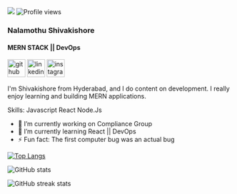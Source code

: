 ![](https://camo.githubusercontent.com/2309797487e5e969659a3b545c96151807b04120a9cc2985f632ec94ba00c9f3/68747470733a2f2f6d656469612e67697068792e636f6d2f6d656469612f53576f536b4e36447854737a71494b4571762f67697068792e676966)
![Profile views](https://gpvc.arturio.dev/kishore9633)  



### Nalamothu Shivakishore
####  MERN STACK || DevOps


[<img src='https://cdn.jsdelivr.net/npm/simple-icons@3.0.1/icons/github.svg' alt='github' height='40'>](https://github.com/kishore9633)  [<img src='https://cdn.jsdelivr.net/npm/simple-icons@3.0.1/icons/linkedin.svg' alt='linkedin' height='40'>](https://www.linkedin.com/in/https://www.linkedin.com/in/shivakishore-nalamothu//)  [<img src='https://cdn.jsdelivr.net/npm/simple-icons@3.0.1/icons/instagram.svg' alt='instagram' height='40'>](https://www.instagram.com/kishore_3699/)  


I'm Shivakishore from Hyderabad, and I do content on development. I really enjoy learning and building MERN applications.

Skills: Javascript React Node.Js

- 🔭 I’m currently working on Compliance Group 
- 🌱 I’m currently learning React || DevOps 
- ⚡ Fun fact: The first computer bug was an actual bug 



[![Top Langs](https://github-readme-stats.vercel.app/api/top-langs/?username=kishore9633)](https://github.com/anuraghazra/github-readme-stats)

![GitHub stats](https://github-readme-stats.vercel.app/api?username=kishore9633&show_icons=true&count_private=true)  

![GitHub streak stats](https://github-readme-streak-stats.herokuapp.com/?user=kishore9633)  

